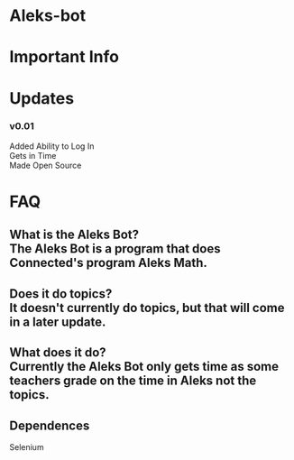 # Aleks-bot

<h1>Important Info</h1>
<h1>Updates</h1>
<h3>v0.01</h3>
Added Ability to Log In<br>
Gets in Time<br>
Made Open Source</h3>

<h1>FAQ</h1>
<h2>What is the Aleks Bot? <br>
  The Aleks Bot is a program that does Connected's program Aleks Math.</h2> 
  
  <h2>Does it do topics?<br>
  It doesn't currently do topics, but that will come in a later update.<h2>
  
  <h2>What does it do?<br>
  Currently the Aleks Bot only gets time as some teachers grade on the time in Aleks not the topics.<h2>
  
 
  <h2>Dependences</h2>
 <p>Selenium</p>
